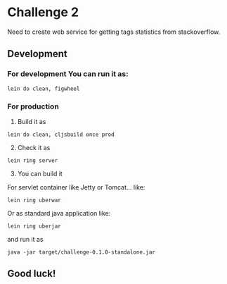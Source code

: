 # Challenge 2

Need to create web service for getting tags statistics from stackoverflow.


## Development

### For development You can run it as:

```
lein do clean, figwheel
```

### For production

1. Build it as
```
lein do clean, cljsbuild once prod
```

2. Check it as
```
lein ring server
```

3. You can build it

For servlet container like Jetty or Tomcat... like:
```
lein ring uberwar
```

Or as standard java application like:
```
lein ring uberjar
```
and run it as
```
java -jar target/challenge-0.1.0-standalone.jar
```

## Good luck!
